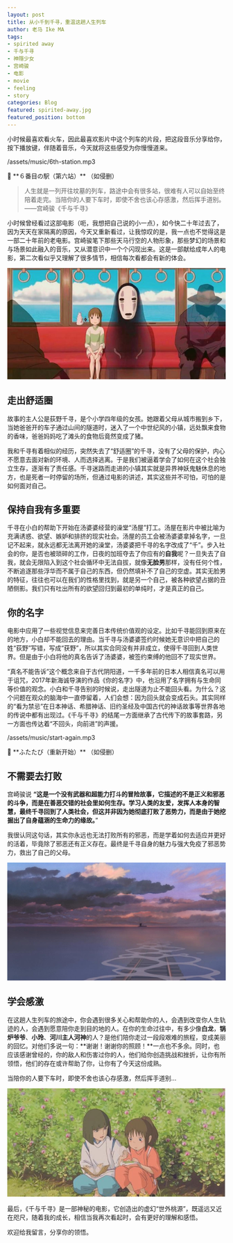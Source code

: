 ```yaml
---
layout: post
title: 从小千到千寻，重温这趟人生列车
author: 老马 Ike MA
tags: 
- spirited away
- 千与千寻
- 神隱少女
- 宫崎骏
- 电影
- movie
- feeling
- story
categories: Blog
featured: spirited-away.jpg
featured_position: bottom
---
```


小时候最喜欢看火车，因此最喜欢影片中这个列车的片段，把这段音乐分享给你，按下播放键，伴随着音乐，今天就将这些感受为你慢慢道来。

<p>/assets/music/6th-station.mp3</p>
🎵 **６番目の駅（第六站）** （如侵删）

> 人生就是一列开往坟墓的列车，路途中会有很多站，很难有人可以自始至终陪着走完。当陪你的人要下车时，即使不舍也该心存感激，然后挥手道别。——宫崎骏《千与千寻》

小时候曾经看过这部电影（呃，我想把自己说的小一点），如今快二十年过去了，因为天天在家隔离的原因，今天又重新看过，让我惊叹的是，我一点也不觉得这是一部二十年前的老电影。宫崎骏笔下那些天马行空的人物形象，那些梦幻的场景和与场景如此融入的音乐，又从潜意识中一个个闪现出来。这是一部献给成年人的电影，第二次看似乎又理解了很多情节，相信每次看都会有新的体会。

![千与千寻动画](/assets/img/posts/2020/spirited-away-01.jpg)

## 走出舒适圈

故事的主人公是荻野千寻，是个小学四年级的女孩。她跟着父母从城市搬到乡下，当她爸爸开的车子通过山间的隧道时，迷入了一个中世纪风的小镇，远处飘来食物的香味，爸爸妈妈吃了滩头的食物后竟然变成了猪。

我和千寻有着相似的经历，突然失去了“舒适圈”的千寻，没有了父母的保护，内心不愿意去面对新的环境、人而选择逃离。于是我们被逼着学会了如何在这个社会独立生存，逐渐有了责任感。千寻迷路而走进的小镇其实就是异界神妖鬼魅休息的地方，也是死者一时停留的场所，但通过电影的讲述，其实这些并不可怕，可怕的是如何面对自己。

## 保持自我有多重要

千寻在小白的帮助下开始在汤婆婆经营的澡堂“汤屋”打工。汤屋在影片中被比喻为充满诱惑、欲望、嫉妒和排挤的现实社会。汤屋的员工会被汤婆婆拿掉名字，一旦记不起来，就永远都无法离开她的澡堂，汤婆婆把千寻的名字改成了“千”。步入社会的你，是否也被琐碎的工作，日夜的加班夺去了你应有的**自我**呢？一旦失去了自我，就会无限陷入到这个社会循环中无法自拔，就像**无脸男**那样，没有任何个性，不断追逐那些浮华而不属于自己的东西，但仍然填补不了自己的空虚。其实无脸男的特征，往往也可以在我们的性格里找到，就是另一个自己，被各种欲望占据的丑陋侧影。我们只有吐出所有的欲望回归到最初的单纯时，才是真正的自己。

## 你的名字

电影中应用了一些视觉信息来完善日本传统价值观的设定。比如千寻能回到原来在的地方，小白却不能回去的理由。当千寻与汤婆婆签约时候她无意识中把自己的姓“荻野”写错，写成“获野”，所以其实合同没有并非成立，使得千寻回到人类世界。但是由于小白将他的真名告诉了汤婆婆，被签约束缚的他回不了现实世界。

“真名不能告诉”这个概念来自于古代阴阳道，一千多年前的日本人相信真名可以用于诅咒，2017年新海诚导演的作品《你的名字》中，也沿用了名字拥有与生命同等价值的观念。小白和千寻告别的时候说，走出隧道为止不能回头看。为什么？这个问题在观众的脑海中一直停留着，人们会想：因为回头就会变成石头。其实同样的“看为禁忌”在日本神话、希腊神话、旧约圣经及中国古代的神话故事等世界各地的传说中都有出现过。《千与千寻》的结尾一方面继承了古代传下的故事套路，另一方面也传达着“不回头，向前进”的声援。

<p>/assets/music/start-again.mp3</p>
🎵 **ふたたび（重新开始）** （如侵删）

## 不需要去打败

宫崎骏说 **“这是一个没有武器和超能力打斗的冒险故事，它描述的不是正义和邪恶的斗争，而是在善恶交错的社会里如何生存。学习人类的友爱，发挥人本身的智慧，最终千寻回到了人类社会，但这并非因为她彻底打败了恶势力，而是由于她挖掘出了自身蕴涵的生命力的缘故。**”

我很认同这句话，其实你永远也无法打败所有的邪恶，而是学着如何去适应并更好的活着，毕竟除了邪恶还有正义存在。最终是千寻自身的魅力与强大免疫了邪恶势力，救出了自己的父母。

![千与千寻动画](/assets/img/posts/2020/spirited-away-03.jpg)

## 学会感激

在这趟人生列车的旅途中，你会遇到很多关心和帮助你的人，会遇到改变你人生轨迹的人，会遇到愿意陪你走到目的地的人。在你的生命过往中，有多少像**白龙**，**锅炉爷爷**、**小玲**、**河川主人河神**的人？是他们陪你走过一段段艰难的旅程，变成美丽的回忆。对他们多说一句：**谢谢！谢谢你的照顾！**一点也不多余。同时，也应该感谢曾经的，你的敌人和伤害过你的人，他们给你创造挑战和挫折，让你有所领悟，他们的存在或许帮助了你，让你有了今天这份成熟。

当陪你的人要下车时，即使不舍也该心存感激，然后挥手道别...

![千与千寻动画](/assets/img/posts/2020/spirited-away-02.jpg)

最后，《千与千寻》是一部神秘的电影，它创造出的虚幻“世外桃源”，既遥远又近在咫尺，随着我的成长，相信当我再次看起时，会有更好的理解和感悟。

欢迎给我留言，分享你的领悟。

